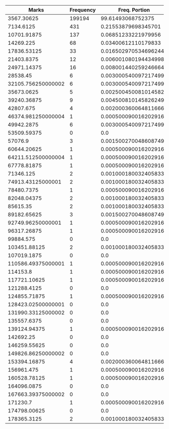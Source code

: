 | Marks | Frequency | Freq. Portion |
|-------|-----------|---------------|
| 3567.30625 | 199194 | 99.61493068752375 |
| 7134.6125 | 431 | 0.21553879698345701 |
| 10701.91875 | 137 | 0.06851233221979956 |
| 14269.225 | 68 | 0.03400612110179833 |
| 17836.53125 | 33 | 0.016502970534696244 |
| 21403.8375 | 12 | 0.006001080194434998 |
| 24971.14375 | 16 | 0.008001440259246664 |
| 28538.45 | 6 | 0.003000540097217499 |
| 32105.756250000002 | 6 | 0.003000540097217499 |
| 35673.0625 | 5 | 0.0025004500810145826 |
| 39240.36875 | 9 | 0.004500810145826249 |
| 42807.675 | 4 | 0.002000360064811666 |
| 46374.981250000004 | 1 | 0.0005000900162029165 |
| 49942.2875 | 6 | 0.003000540097217499 |
| 53509.59375 | 0 | 0.0 |
| 57076.9 | 3 | 0.0015002700486087496 |
| 60644.20625 | 1 | 0.0005000900162029165 |
| 64211.512500000004 | 1 | 0.0005000900162029165 |
| 67778.81875 | 1 | 0.0005000900162029165 |
| 71346.125 | 2 | 0.001000180032405833 |
| 74913.43125000001 | 2 | 0.001000180032405833 |
| 78480.7375 | 1 | 0.0005000900162029165 |
| 82048.04375 | 2 | 0.001000180032405833 |
| 85615.35 | 2 | 0.001000180032405833 |
| 89182.65625 | 3 | 0.0015002700486087496 |
| 92749.96250000001 | 1 | 0.0005000900162029165 |
| 96317.26875 | 1 | 0.0005000900162029165 |
| 99884.575 | 0 | 0.0 |
| 103451.88125 | 2 | 0.001000180032405833 |
| 107019.1875 | 0 | 0.0 |
| 110586.49375000001 | 1 | 0.0005000900162029165 |
| 114153.8 | 1 | 0.0005000900162029165 |
| 117721.10625 | 1 | 0.0005000900162029165 |
| 121288.4125 | 0 | 0.0 |
| 124855.71875 | 1 | 0.0005000900162029165 |
| 128423.02500000001 | 0 | 0.0 |
| 131990.33125000002 | 0 | 0.0 |
| 135557.6375 | 0 | 0.0 |
| 139124.94375 | 1 | 0.0005000900162029165 |
| 142692.25 | 0 | 0.0 |
| 146259.55625 | 0 | 0.0 |
| 149826.86250000002 | 0 | 0.0 |
| 153394.16875 | 4 | 0.002000360064811666 |
| 156961.475 | 1 | 0.0005000900162029165 |
| 160528.78125 | 1 | 0.0005000900162029165 |
| 164096.0875 | 0 | 0.0 |
| 167663.39375000002 | 0 | 0.0 |
| 171230.7 | 1 | 0.0005000900162029165 |
| 174798.00625 | 0 | 0.0 |
| 178365.3125 | 2 | 0.001000180032405833 |
